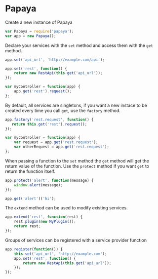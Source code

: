 # Papaya

Create a new instance of Papaya

```javascript
var Papaya = require('papaya');
var app = new Papaya();
```

Declare your services with the `set` method and access them with
the `get` method.

```javascript
app.set('api_url', 'http://example.com/api');

app.set('rest', function() {
    return new RestApi(this.get('api_url'));
});

var myController = function(app) {
    app.get('rest').request();
};
```

By default, all services are singletons, if you want a new instace
to be created every time you call `get`, use the `factory` method.

```javascript
app.factory('rest.request', function() {
   return this.get('rest').request();
});

var myController = function(app) {
    var request = app.get('rest.request');
    var otherRequest = app.get('rest.request');
};
```

When passing a function to the `set` method the `get` method
will get the return value of the function. Use the `protect` method
if you want `get` to return the function itself.

```javascript
app.protect('alert', function(message) {
    window.alert(message);
});

app.get('alert')('hi');
```

The `extend` method can be used to modify existing services.

```javascript
app.extend('rest', function(rest) {
    rest.plugin(new MyPlugin());
    return rest;
});

```

Groups of services can be registered with a service provider function

```javascript
app.register(function()) {
    this.set('api_url', 'http://example.com');
    app.set('rest', function() {
        return new RestApi(this.get('api_url'));
    });
});
```